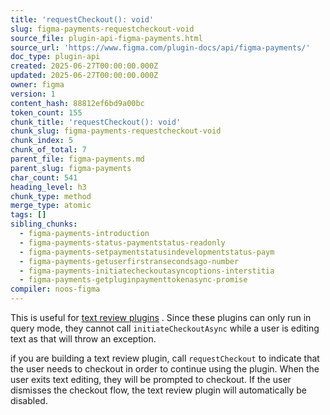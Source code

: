 ```yaml
---
title: 'requestCheckout(): void'
slug: figma-payments-requestcheckout-void
source_file: plugin-api-figma-payments.html
source_url: 'https://www.figma.com/plugin-docs/api/figma-payments/'
doc_type: plugin-api
created: 2025-06-27T00:00:00.000Z
updated: 2025-06-27T00:00:00.000Z
owner: figma
version: 1
content_hash: 88812ef6bd9a00bc
token_count: 155
chunk_title: 'requestCheckout(): void'
chunk_slug: figma-payments-requestcheckout-void
chunk_index: 5
chunk_of_total: 7
parent_file: figma-payments.md
parent_slug: figma-payments
char_count: 541
heading_level: h3
chunk_type: method
merge_type: atomic
tags: []
sibling_chunks:
  - figma-payments-introduction
  - figma-payments-status-paymentstatus-readonly
  - figma-payments-setpaymentstatusindevelopmentstatus-paym
  - figma-payments-getuserfirstransecondsago-number
  - figma-payments-initiatecheckoutasyncoptions-interstitia
  - figma-payments-getpluginpaymenttokenasync-promise
compiler: noos-figma
---
```


This is useful for [text review plugins](/plugin-docs/textreview-plugins/)
. Since these
plugins can only run in query mode, they cannot call
`initiateCheckoutAsync` while a user is editing text as that will throw an
exception.

if you are building a text review plugin, call `requestCheckout` to
indicate that the user needs to checkout in order to continue using the
plugin. When the user exits text editing, they will be prompted to
checkout. If the user dismisses the checkout flow, the text review plugin
will automatically be disabled.
